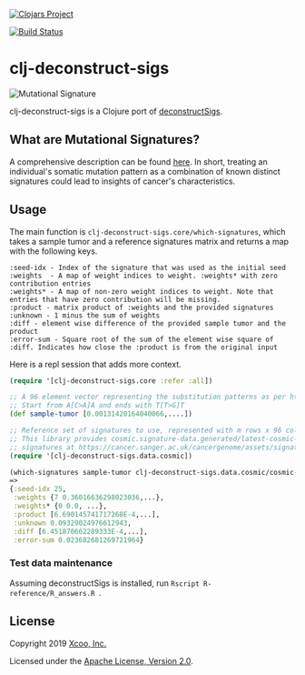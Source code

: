 [![Clojars Project](https://img.shields.io/clojars/v/clj-deconstruct-sigs.svg)](https://clojars.org/clj-deconstruct-sigs)

[![Build Status](https://travis-ci.org/chrovis/clj-deconstruct-sigs.svg?branch=master)](https://travis-ci.org/chrovis/clj-deconstruct-sigs)

# clj-deconstruct-sigs

![Mutational Signature](https://cancer.sanger.ac.uk/signatures/Signature-1.png "Mutational Signature")

clj-deconstruct-sigs is a Clojure port of [deconstructSigs](https://github.com/raerose01/deconstructSigs).

## What are Mutational Signatures?

A comprehensive description can be found [here](https://cancer.sanger.ac.uk/cosmic/signatures).
In short, treating an individual's somatic mutation pattern as a combination of known distinct signatures could lead to insights of cancer's characteristics.

## Usage

The main function is `clj-deconstruct-sigs.core/which-signatures`, which takes a sample tumor and a reference signatures matrix and returns a map with the following keys.

```
:seed-idx - Index of the signature that was used as the initial seed
:weights  - A map of weight indices to weight. :weights* with zero contribution entries
:weights* - A map of non-zero weight indices to weight. Note that entries that have zero contribution will be missing.
:product - matrix product of :weights and the provided signatures
:unknown - 1 minus the sum of weights
:diff - element wise difference of the provided sample tumor and the product
:error-sum - Square root of the sum of the element wise square of :diff. Indicates how close the :product is from the original input
```

Here is a repl session that adds more context.

```clojure
(require '[clj-deconstruct-sigs.core :refer :all])

;; A 96 element vector representing the substitution patterns as per https://cancer.sanger.ac.uk/cosmic/signatures.
;; Start from A[C>A]A and ends with T[T>G]T
(def sample-tumor [0.00131420164040066,....])

;; Reference set of signatures to use, represented with m rows x 96 columns.
;; This library provides cosmic.signature-data.generated/latest-cosmic-signatures which is based on parsing the latest
;; signatures at https://cancer.sanger.ac.uk/cancergenome/assets/signatures_probabilities.txt
(require '[clj-deconstruct-sigs.data.cosmic])

(which-signatures sample-tumor clj-deconstruct-sigs.data.cosmic/cosmic-signatures)
=>
{:seed-idx 25,
 :weights {7 0.36016636298023036,...},
 :weights* {0 0.0, ...},
 :product [6.690145741717268E-4,...],
 :unknown 0.09329024976612943,
 :diff [6.451870662289333E-4,...],
 :error-sum 0.023682681269721964}
```

### Test data maintenance

Assuming deconstructSigs is installed, run `Rscript R-reference/R_answers.R `.

## License

Copyright 2019 [Xcoo, Inc.](https://xcoo.jp/)

Licensed under the [Apache License, Version 2.0](LICENSE).
